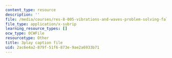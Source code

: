 ```yaml
---
content_type: resource
description: ''
file: /media/courses/res-8-005-vibrations-and-waves-problem-solving-fall-2012/2ac6e4a2879f51f6873e9ae2a6933b71_wF8vLZ9ceb0.vtt
file_type: application/x-subrip
learning_resource_types: []
ocw_type: OCWFile
resourcetype: Other
title: 3play caption file
uid: 2ac6e4a2-879f-51f6-873e-9ae2a6933b71
---
```

